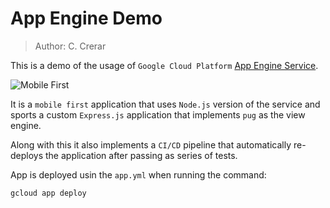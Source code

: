 # App Engine Demo

> Author: C. Crerar

This is a demo of the usage of `Google Cloud Platform` [App Engine Service](cloud.google.com/appengine).

![Mobile First](https://cdn-cloudflare.ga/assets/mobile-first/mobile-first-003.jpg)

It is a `mobile first` application that uses `Node.js` version of the service and sports a custom `Express.js` application that implements `pug` as the view engine.

Along with this it also implements a `CI/CD` pipeline that automatically re-deploys the application after passing as series of tests.

App is deployed usin the `app.yml` when running the command:

```bash
gcloud app deploy
```